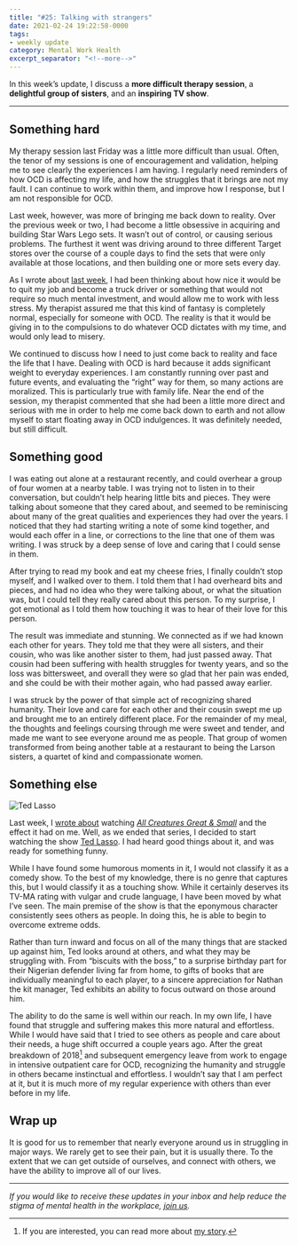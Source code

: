 ```yaml
---
title: "#25: Talking with strangers"
date: 2021-02-24 19:22:58-0000
tags:
- weekly update
category: Mental Work Health
excerpt_separator: "<!--more-->"
---
```


In this week’s update, I discuss a **more difficult therapy session**, a **delightful group of sisters**, and an **inspiring TV show**.

<!--more-->
***

## Something hard

My therapy session last Friday was a little more difficult than usual. Often, the tenor of my sessions is one of encouragement and validation, helping me to see clearly the experiences I am having. I regularly need reminders of how OCD is affecting my life, and how the struggles that it brings are not my fault. I can continue to work within them, and improve how I response, but I am not responsible for OCD.

Last week, however, was more of bringing me back down to reality. Over the previous week or two, I had become a little obsessive in acquiring and building Star Wars Lego sets. It wasn’t out of control, or causing serious problems. The furthest it went was driving around to three different Target stores over the course of a couple days to find the sets that were only available at those locations, and then building one or more sets every day.

As I wrote about [last week](https://www.mentalworkhealth.org/2021/02/17/crying-at-tv.html), I had been thinking about how nice it would be to quit my job and become a truck driver or something that would not require so much mental investment, and would allow me to work with less stress. My therapist assured me that this kind of fantasy is completely normal, especially for someone with OCD. The reality is that it would be giving in to the compulsions to do whatever OCD dictates with my time, and would only lead to misery.

We continued to discuss how I need to just come back to reality and face the life that I have. Dealing with OCD is hard because it adds significant weight to everyday experiences. I am constantly running over past and future events, and evaluating the “right” way for them, so many actions are moralized. This is particularly true with family life. Near the end of the session, my therapist commented that she had been a little more direct and serious with me in order to help me come back down to earth and not allow myself to start floating away in OCD indulgences. It was definitely needed, but still difficult.


## Something good

I was eating out alone at a restaurant recently, and could overhear a group of four women at a nearby table. I was trying not to listen in to their conversation, but couldn’t help hearing little bits and pieces. They were talking about someone that they cared about, and seemed to be reminiscing about many of the great qualities and experiences they had over the years. I noticed that they had starting writing a note of some kind together, and would each offer in a line, or corrections to the line that one of them was writing. I was struck by a deep sense of love and caring that I could sense in them.

After trying to read my book and eat my cheese fries, I finally couldn’t stop myself, and I walked over to them. I told them that I had overheard bits and pieces, and had no idea who they were talking about, or what the situation was, but I could tell they really cared about this person. To my surprise, I got emotional as I told them how touching it was to hear of their love for this person.

The result was immediate and stunning. We connected as if we had known each other for years. They told me that they were all sisters, and their cousin, who was like another sister to them, had just passed away. That cousin had been suffering with health struggles for twenty years, and so the loss was bittersweet, and overall they were so glad that her pain was ended, and she could be with their mother again, who had passed away earlier.

I was struck by the power of that simple act of recognizing shared humanity. Their love and care for each other and their cousin swept me up and brought me to an entirely different place. For the remainder of my meal, the thoughts and feelings coursing through me were sweet and tender, and made me want to see everyone around me as people. That group of women transformed from being another table at a restaurant to being the Larson sisters, a quartet of kind and compassionate women.


## Something else

![Ted Lasso](https://www.mentalworkhealth.org/uploads/2021/5f1055a535.jpg)

Last week, I [wrote about](https://www.mentalworkhealth.org/2021/02/17/crying-at-tv.html) watching [*All Creatures Great & Small*](https://en.wikipedia.org/wiki/All_Creatures_Great_and_Small_(2020_TV_series)) and the effect it had on me. Well, as we ended that series, I decided to start watching the show [Ted Lasso](https://en.wikipedia.org/wiki/Ted_Lasso_(TV_series)). I had heard good things about it, and was ready for something funny.

While I have found some humorous moments in it, I would not classify it as a comedy show. To the best of my knowledge, there is no genre that captures this, but I would classify it as a touching show. While it certainly deserves its TV-MA rating with vulgar and crude language, I have been moved by what I’ve seen. The main premise of the show is that the eponymous character consistently sees others as people. In doing this, he is able to begin to overcome extreme odds.

Rather than turn inward and focus on all of the many things that are stacked up against him, Ted looks around at others, and what they may be struggling with. From “biscuits with the boss,” to a surprise birthday part for their Nigerian defender living far from home, to gifts of books that are individually meaningful to each player, to a sincere appreciation for Nathan the kit manager, Ted exhibits an ability to focus outward on those around him.

The ability to do the same is well within our reach. In my own life, I have found that struggle and suffering makes this more natural and effortless. While I would have said that I tried to see others as people and care about their needs, a huge shift occurred a couple years ago. After the great breakdown of 2018[^1] and subsequent emergency leave from work to engage in intensive outpatient care for OCD, recognizing the humanity and struggle in others became instinctual and effortless. I wouldn’t say that I am perfect at it, but it is much more of my regular experience with others than ever before in my life.


## Wrap up

It is good for us to remember that nearly everyone around us in struggling in major ways. We rarely get to see their pain, but it is usually there. To the extent that we can get outside of ourselves, and connect with others, we have the ability to improve all of our lives.

***
_If you would like to receive these updates in your inbox and help reduce the stigma of mental health in the workplace, [join us](/subscribe/)._

[^1]: If you are interested, you can read more about [my story](https://www.mentalworkhealth.org/2019/11/09/my-story.html).